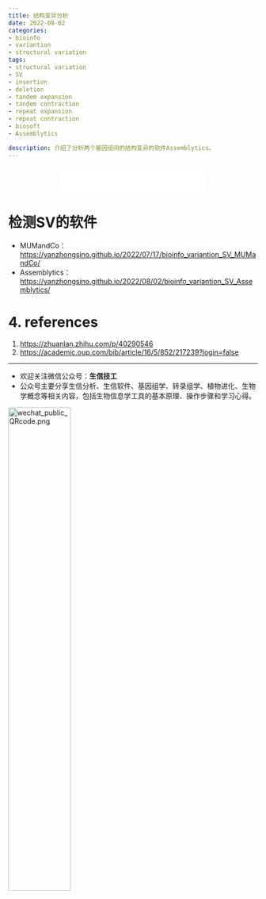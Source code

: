 ```yaml
---
title: 结构变异分析
date: 2022-08-02
categories: 
- bioinfo
- variantion
- structural variation
tags: 
- structural variation
- SV
- insertion
- deletion
- tandem expansion
- tandem contraction
- repeat expansion
- repeat contraction
- biosoft
- Assemblytics

description: 介绍了分析两个基因组间的结构变异的软件Assemblytics。
---
```


<div align="middle"><iframe frameborder="no" border="0" marginwidth="0" marginheight="0" width=298 height=52 src="//music.163.com/outchain/player?type=2&id=20707476&auto=1&height=32"></iframe></div>

# 检测SV的软件
- MUMandCo：https://yanzhongsino.github.io/2022/07/17/bioinfo_variantion_SV_MUMandCo/
- Assemblytics：https://yanzhongsino.github.io/2022/08/02/bioinfo_variantion_SV_Assemblytics/



# 4. references
1. https://zhuanlan.zhihu.com/p/40290546
2. https://academic.oup.com/bib/article/16/5/852/217239?login=false

-------

- 欢迎关注微信公众号：**生信技工**
- 公众号主要分享生信分析、生信软件、基因组学、转录组学、植物进化、生物学概念等相关内容，包括生物信息学工具的基本原理、操作步骤和学习心得。

<img src="https://github.com/yanzhongsino/yanzhongsino.github.io/blob/hexo/source/wechat/Wechat_public_qrcode.jpg?raw=true" width=50% title="wechat_public_QRcode.png" align=center/>